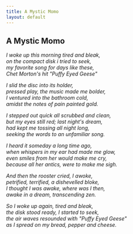```yaml
---
title: A Mystic Momo
layout: default
---
```





##  A Mystic Momo

*I woke up this morning tired and bleak,<br>
on the compact disk i tried to seek,<br>
my favorite song for days like these,<br>
Chet Morton's hit "Puffy Eyed Geese"*<br>

*I slid the disc into its holder,<br>
pressed play, the music made me bolder,<br> 
I ventured into the bathroom cold,<br> 
amidst the notes of pain painted gold.*<br> 

*I stepped out quick all scrubbed and clean,<br> 
but my eyes still red; last night's dream,<br> 
had kept me tossing all night long,<br>
seeking the words to an unfamiliar song.*<br>

*I heard it someday a long time ago,<br> 
when whispers in my ear had made me glow,<br> 
even smiles from her would make me cry,<br> 
because all her antics, were to make me sigh.* 

*And then the rooster cried, I awoke,<br>
petrified, terrified, a dishevelled bloke,<br>
I thought I was awake, where was I then,<br>
awake in a dream, transcending zen.*<br>

*So I woke up again, tired and bleak,<br>
the disk stood ready, I started to seek,<br>
the air waves resounded with "Puffy Eyed Geese"<br>
as I spread on my bread, pepper and cheese.*<br>


